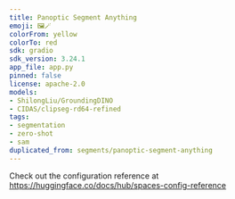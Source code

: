 ```yaml
---
title: Panoptic Segment Anything
emoji: 🖼️🪄
colorFrom: yellow
colorTo: red
sdk: gradio
sdk_version: 3.24.1
app_file: app.py
pinned: false
license: apache-2.0
models:
- ShilongLiu/GroundingDINO
- CIDAS/clipseg-rd64-refined
tags:
- segmentation
- zero-shot
- sam
duplicated_from: segments/panoptic-segment-anything
---
```


Check out the configuration reference at https://huggingface.co/docs/hub/spaces-config-reference
